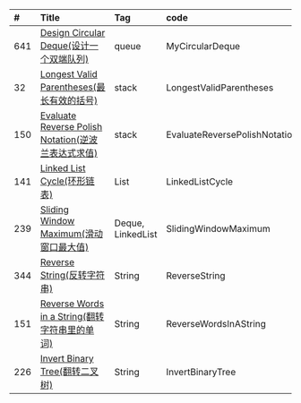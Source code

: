 

| #    | Title                                    | Tag                                      |code|
| :--- | :--------------------------------------- | :--------------------------------------- | :---|
| 641  | [Design Circular Deque(设计一个双端队列)][641]                           | queue   | MyCircularDeque | 
| 32   | [Longest Valid Parentheses(最长有效的括号)][32]                           | stack   | LongestValidParentheses |
| 150  | [Evaluate Reverse Polish Notation(逆波兰表达式求值)][150]| stack   | EvaluateReversePolishNotation |
| 141  | [Linked List Cycle(环形链表)][141]                           | List   | LinkedListCycle |
| 239  | [Sliding Window Maximum(滑动窗口最大值)][239] | Deque, LinkedList| SlidingWindowMaximum |
| 344  | [Reverse String(反转字符串)][344] | String| ReverseString |
| 151  | [Reverse Words in a String(翻转字符串里的单词)][151] | String| ReverseWordsInAString |
| 226  | [Invert Binary Tree(翻转二叉树)][226] | String| InvertBinaryTree |




[641]:https://blog.csdn.net/zgpeace/article/details/88340806
[32]:https://blog.csdn.net/zgpeace/article/details/87968737
[150]:https://blog.csdn.net/zgpeace/article/details/88014930
[141]:https://blog.csdn.net/zgpeace/article/details/87890399
[239]:https://blog.csdn.net/zgpeace/article/details/88372784
[344]:https://blog.csdn.net/zgpeace/article/details/88414332
[151]:https://blog.csdn.net/zgpeace/article/details/88528127
[226]:https://blog.csdn.net/zgpeace/article/details/88578011
